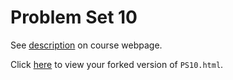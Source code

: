 # Problem Set 10

See [description](https://rudeboybert.github.io/STAT495/#problem_set_10) on course webpage.

Click [here](http://htmlpreview.github.io/?https://github.com/lhaggerty18/PS10/blob/master/PS10.html) to view your forked version of `PS10.html`.
